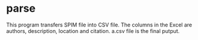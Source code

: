 # parse
This program transfers SPIM file into CSV file. The columns in the Excel are authors, description, location and citation. a.csv file is the final putput.
